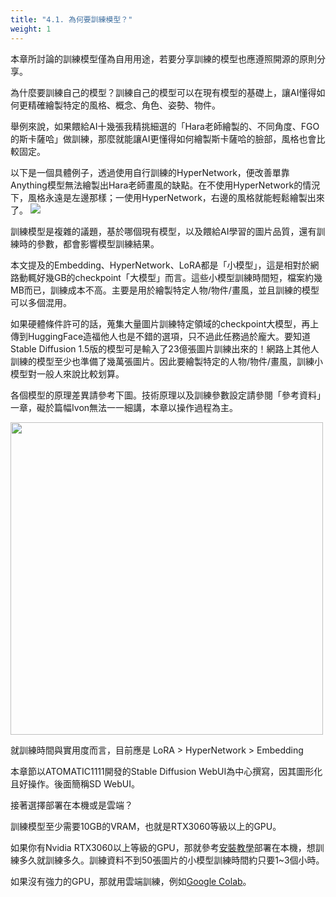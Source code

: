 ```yaml
---
title: "4.1. 為何要訓練模型？"
weight: 1
---
```


本章所討論的訓練模型僅為自用用途，若要分享訓練的模型也應遵照開源的原則分享。

為什麼要訓練自己的模型？訓練自己的模型可以在現有模型的基礎上，讓AI懂得如何更精確繪製特定的風格、概念、角色、姿勢、物件。

舉例來說，如果餵給AI十幾張我精挑細選的「Hara老師繪製的、不同角度、FGO的斯卡薩哈」做訓練，那麼就能讓AI更懂得如何繪製斯卡薩哈的臉部，風格也會比較固定。

以下是一個具體例子，透過使用自行訓練的HyperNetwork，便改善單靠Anything模型無法繪製出Hara老師畫風的缺點。在不使用HyperNetwork的情況下，風格永遠是左邊那樣；一使用HyperNetwork，右邊的風格就能輕鬆繪製出來了。
![](/posts/stable-diffusion-webui-manuals/images/vPJsJB1.webp)

訓練模型是複雜的議題，基於哪個現有模型，以及餵給AI學習的圖片品質，還有訓練時的參數，都會影響模型訓練結果。

本文提及的Embedding、HyperNetwork、LoRA都是「小模型」，這是相對於網路動輒好幾GB的checkpoint「大模型」而言。這些小模型訓練時間短，檔案約幾MB而已，訓練成本不高。主要是用於繪製特定人物/物件/畫風，並且訓練的模型可以多個混用。

如果硬體條件許可的話，蒐集大量圖片訓練特定領域的checkpoint大模型，再上傳到HuggingFace造福他人也是不錯的選項，只不過此任務過於龐大。要知道Stable Diffusion 1.5版的模型可是輸入了23億張圖片訓練出來的！網路上其他人訓練的模型至少也準備了幾萬張圖片。因此要繪製特定的人物/物件/畫風，訓練小模型對一般人來說比較划算。

各個模型的原理差異請參考下圖。技術原理以及訓練參數設定請參閱「參考資料」一章，礙於篇幅Ivon無法一一細講，本章以操作過程為主。

<img src=/posts/stable-diffusion-webui-manuals/images/bakeFoV.avif alt=""  width=500 loading="lazy">

就訓練時間與實用度而言，目前應是 LoRA > HyperNetwork > Embedding

本章節以ATOMATIC1111開發的Stable Diffusion WebUI為中心撰寫，因其圖形化且好操作。後面簡稱SD WebUI。

接著選擇部署在本機或是雲端？

訓練模型至少需要10GB的VRAM，也就是RTX3060等級以上的GPU。

如果你有Nvidia RTX3060以上等級的GPU，那就參考[安裝教學](/posts/stable-diffusion-webui-manuals/installation/)部署在本機，想訓練多久就訓練多久。訓練資料不到50張圖片的小模型訓練時間約只要1~3個小時。

如果沒有強力的GPU，那就用雲端訓練，例如[Google Colab](/posts/stable-diffusion-webui-manuals/installation/deploy-to-google-colab/)。

